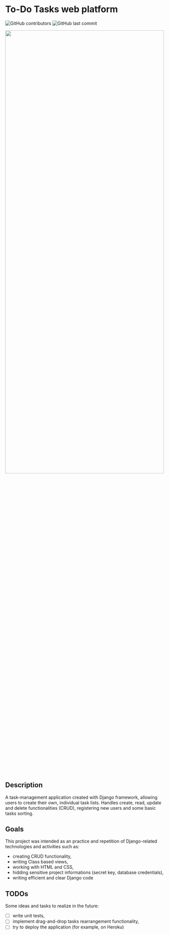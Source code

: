 # To-Do Tasks web platform

<p float="left">
<img alt="GitHub contributors" src="https://img.shields.io/github/contributors/MatSaf123/to-do-tasks-platform?style=plastic"/>
<img alt="GitHub last commit" src="https://img.shields.io/github/last-commit/MatSaf123/to-do-tasks-platform?style=plastic"/>
</p>


<p align="center">    
    <img src="media/readme/demo.gif" width="100%" height="60%">
</p>

#

## Description

A task-management application created with Django framework, allowing users to create their own, individual task lists. Handles create, read, update and delete functionalities (CRUD), registering new users and some basic tasks sorting. 

## Goals

This project was intended as an practice and repetition of Django-related technologies and activities such as:

- creating CRUD functionality,
- writing Class based views,
- working with HTML and CSS,
- hidding sensitive project informations (secret key, database credentials),
- writing efficient and clear Django code

## TODOs

Some ideas and tasks to realize in the future:

- [ ] write unit tests,
- [ ] implement drag-and-drop tasks rearrangement functionality,
- [ ] try to deploy the application (for example, on Heroku)
